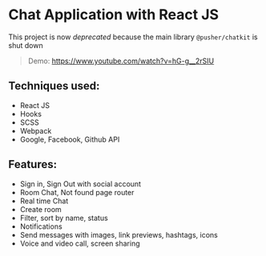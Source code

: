# Chat Application with React JS 
This project is now *deprecated* because the main library `@pusher/chatkit` is shut down
> Demo: https://www.youtube.com/watch?v=hG-g__2rSIU
## Techniques used:
- React JS
- Hooks
- SCSS
- Webpack
- Google, Facebook, Github API
## Features:
- Sign in, Sign Out with social account
- Room Chat, Not found page router
- Real time Chat
- Create room
- Filter, sort by name, status
- Notifications
- Send messages with images, link previews, hashtags, icons
- Voice and video call, screen sharing
